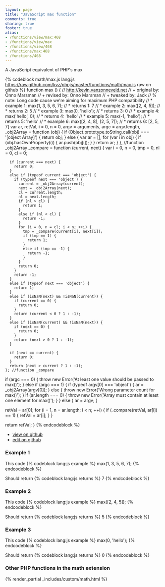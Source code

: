 ```yaml
---
layout: page
title: "JavaScript max function"
comments: true
sharing: true
footer: true
alias:
- /functions/view/max:468
- /functions/view/max
- /functions/view/468
- /functions/max:468
- /functions/468
---
```

<!-- Generated by Rakefile:build -->
A JavaScript equivalent of PHP's max

{% codeblock math/max.js lang:js https://raw.github.com/kvz/phpjs/master/functions/math/max.js raw on github %}
function max () {
  // http://kevin.vanzonneveld.net
  // +   original by: Onno Marsman
  // +    revised by: Onno Marsman
  // +    tweaked by: Jack
  // %          note: Long code cause we're aiming for maximum PHP compatibility
  // *     example 1: max(1, 3, 5, 6, 7);
  // *     returns 1: 7
  // *     example 2: max([2, 4, 5]);
  // *     returns 2: 5
  // *     example 3: max(0, 'hello');
  // *     returns 3: 0
  // *     example 4: max('hello', 0);
  // *     returns 4: 'hello'
  // *     example 5: max(-1, 'hello');
  // *     returns 5: 'hello'
  // *     example 6: max([2, 4, 8], [2, 5, 7]);
  // *     returns 6: [2, 5, 7]
  var ar, retVal, i = 0,
    n = 0,
    argv = arguments,
    argc = argv.length,
    _obj2Array = function (obj) {
      if (Object.prototype.toString.call(obj) === '[object Array]') {
        return obj;
      }
      else {
        var ar = [];
        for (var i in obj) {
          if (obj.hasOwnProperty(i)) {
            ar.push(obj[i]);
          }
        }
        return ar;
      }
    }, //function _obj2Array
    _compare = function (current, next) {
      var i = 0,
        n = 0,
        tmp = 0,
        nl = 0,
        cl = 0;

      if (current === next) {
        return 0;
      }
      else if (typeof current === 'object') {
        if (typeof next === 'object') {
          current = _obj2Array(current);
          next = _obj2Array(next);
          cl = current.length;
          nl = next.length;
          if (nl > cl) {
            return 1;
          }
          else if (nl < cl) {
            return -1;
          }
          for (i = 0, n = cl; i < n; ++i) {
            tmp = _compare(current[i], next[i]);
            if (tmp == 1) {
              return 1;
            }
            else if (tmp == -1) {
              return -1;
            }
          }
          return 0;
        }
        return -1;
      }
      else if (typeof next === 'object') {
        return 1;
      }
      else if (isNaN(next) && !isNaN(current)) {
        if (current == 0) {
          return 0;
        }
        return (current < 0 ? 1 : -1);
      }
      else if (isNaN(current) && !isNaN(next)) {
        if (next == 0) {
          return 0;
        }
        return (next > 0 ? 1 : -1);
      }

      if (next == current) {
        return 0;
      }
      return (next > current ? 1 : -1);
    }; //function _compare
  if (argc === 0) {
    throw new Error('At least one value should be passed to max()');
  }
  else if (argc === 1) {
    if (typeof argv[0] === 'object') {
      ar = _obj2Array(argv[0]);
    }
    else {
      throw new Error('Wrong parameter count for max()');
    }
    if (ar.length === 0) {
      throw new Error('Array must contain at least one element for max()');
    }
  }
  else {
    ar = argv;
  }

  retVal = ar[0];
  for (i = 1, n = ar.length; i < n; ++i) {
    if (_compare(retVal, ar[i]) == 1) {
      retVal = ar[i];
    }
  }

  return retVal;
}
{% endcodeblock %}

 - [view on github](https://github.com/kvz/phpjs/blob/master/functions/math/max.js)
 - [edit on github](https://github.com/kvz/phpjs/edit/master/functions/math/max.js)

### Example 1
This code
{% codeblock lang:js example %}
max(1, 3, 5, 6, 7);
{% endcodeblock %}

Should return
{% codeblock lang:js returns %}
7
{% endcodeblock %}

### Example 2
This code
{% codeblock lang:js example %}
max([2, 4, 5]);
{% endcodeblock %}

Should return
{% codeblock lang:js returns %}
5
{% endcodeblock %}

### Example 3
This code
{% codeblock lang:js example %}
max(0, 'hello');
{% endcodeblock %}

Should return
{% codeblock lang:js returns %}
0
{% endcodeblock %}


### Other PHP functions in the math extension
{% render_partial _includes/custom/math.html %}
